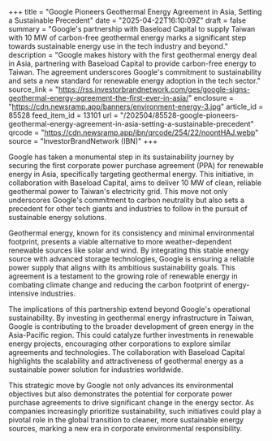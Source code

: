 +++
title = "Google Pioneers Geothermal Energy Agreement in Asia, Setting a Sustainable Precedent"
date = "2025-04-22T16:10:09Z"
draft = false
summary = "Google's partnership with Baseload Capital to supply Taiwan with 10 MW of carbon-free geothermal energy marks a significant step towards sustainable energy use in the tech industry and beyond."
description = "Google makes history with the first geothermal energy deal in Asia, partnering with Baseload Capital to provide carbon-free energy to Taiwan. The agreement underscores Google's commitment to sustainability and sets a new standard for renewable energy adoption in the tech sector."
source_link = "https://rss.investorbrandnetwork.com/ges/google-signs-geothermal-energy-agreement-the-first-ever-in-asia/"
enclosure = "https://cdn.newsramp.app/banners/environment-energy-3.jpg"
article_id = 85528
feed_item_id = 13101
url = "/202504/85528-google-pioneers-geothermal-energy-agreement-in-asia-setting-a-sustainable-precedent"
qrcode = "https://cdn.newsramp.app/ibn/qrcode/254/22/noontHAJ.webp"
source = "InvestorBrandNetwork (IBN)"
+++

<p>Google has taken a monumental step in its sustainability journey by securing the first corporate power purchase agreement (PPA) for renewable energy in Asia, specifically targeting geothermal energy. This initiative, in collaboration with Baseload Capital, aims to deliver 10 MW of clean, reliable geothermal power to Taiwan's electricity grid. This move not only underscores Google's commitment to carbon neutrality but also sets a precedent for other tech giants and industries to follow in the pursuit of sustainable energy solutions.</p><p>Geothermal energy, known for its consistency and minimal environmental footprint, presents a viable alternative to more weather-dependent renewable sources like solar and wind. By integrating this stable energy source with advanced storage technologies, Google is ensuring a reliable power supply that aligns with its ambitious sustainability goals. This agreement is a testament to the growing role of renewable energy in combating climate change and reducing the carbon footprint of energy-intensive industries.</p><p>The implications of this partnership extend beyond Google's operational sustainability. By investing in geothermal energy infrastructure in Taiwan, Google is contributing to the broader development of green energy in the Asia-Pacific region. This could catalyze further investments in renewable energy projects, encouraging other corporations to explore similar agreements and technologies. The collaboration with Baseload Capital highlights the scalability and attractiveness of geothermal energy as a sustainable power solution for industries worldwide.</p><p>This strategic move by Google not only advances its environmental objectives but also demonstrates the potential for corporate power purchase agreements to drive significant change in the energy sector. As companies increasingly prioritize sustainability, such initiatives could play a pivotal role in the global transition to cleaner, more sustainable energy sources, marking a new era in corporate environmental responsibility.</p>